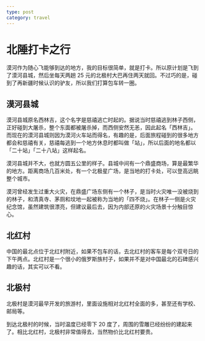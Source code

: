 ```yaml
---
type: post
category: travel
---
```


# 北陲打卡之行

漠河作为随心飞能够到达的地方，我的目标很简单，就是打卡。所以原计划是飞到了漠河县城，然后坐每天两趟 25 元的北极村大巴再住两天就回。不过巧的是，碰到了再新疆时候认识的驴友，所以我们打算包车转一圈。

## 漠河县城

漠河县城原名西林吉，这个名字是慈禧逃亡时起的。据说当时慈禧逃到林子西侧，正好碰到大屠杀，整个东面都被屠杀掉，而西侧安然无恙，因此起名「西林吉」。而现在的漠河县城则因为漠河火车站而得名，有趣的是，后面旅程碰到的很多地方都会和慈禧有关，慈禧每逃到一个地方休息时都叫做「站」，所以后面的地名都以「二十站」「二十八站」这样起名。

漠河县城并不大，也就方圆五公里的样子。县城中间有一个鼎盛商场，算是最繁华的地方。距离商场几百米处，有一个北极星广场，是当地的打卡处，可以登高远眺整个城市。

漠河曾经发生过重大火灾，在鼎盛广场东侧有一个林子，是当时火灾唯一没被烧到的林子，和清真寺、茅厕和坟地一起被称为当地的「四不烧」。在林子一侧是火灾纪念馆，虽然建筑很漂亮，但建议最后去，因为内部还原的火灾场景十分触目惊心。

## 北红村

中国的最北点位于北红村附近，如果不包车的话，去北红村的客车是每个双号日的下午两点。北红村是一个很小的俄罗斯族村子，如果并不是对中国最北的石碑感兴趣的话，其实可以不看。

## 北极村

北极村是漠河最早开发的旅游村，里面设施相对北红村全面的多，甚至还有学校、邮局等。

到达北极村的时候，当时温度已经零下 20 度了，周围的雪雕已经纷纷的建起来了。相比北红村，北极村非常值得去，当然物价比北红村要贵。
